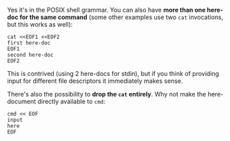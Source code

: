 Yes it's in the POSIX shell grammar. You can also have **more than one here-doc for the same command** (some other examples use two `cat` invocations, but this works as well):

    cat <<EOF1 <<EOF2
    first here-doc
    EOF1
    second here-doc
    EOF2

This is contrived (using 2 here-docs for stdin), but if you think of providing input for different file descriptors it immediately makes sense.

There's also the possibility to **drop the `cat` entirely**. Why not make the here-document directly available to `cmd`:

    
    cmd << EOF
    input
    here
    EOF